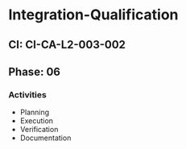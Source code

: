 # Integration-Qualification

## CI: CI-CA-L2-003-002
## Phase: 06

### Activities
- Planning
- Execution
- Verification
- Documentation
